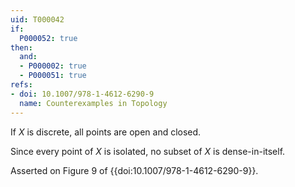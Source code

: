 ```yaml
---
uid: T000042
if:
  P000052: true
then:
  and:
  - P000002: true
  - P000051: true
refs:
- doi: 10.1007/978-1-4612-6290-9
  name: Counterexamples in Topology
---
```


If $X$ is discrete, all points are open and closed.

Since every point of $X$ is isolated, no subset of $X$ is dense-in-itself.

Asserted on Figure 9 of {{doi:10.1007/978-1-4612-6290-9}}.
